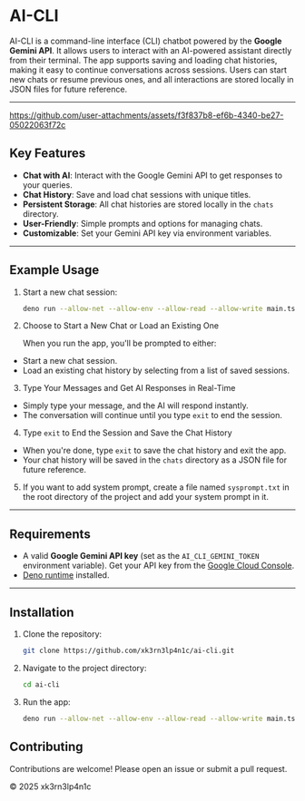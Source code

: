 # AI-CLI

AI-CLI is a command-line interface (CLI) chatbot powered by the **Google Gemini API**. It allows users to interact with an AI-powered assistant directly from their terminal. The app supports saving and loading chat histories, making it easy to continue conversations across sessions. Users can start new chats or resume previous ones, and all interactions are stored locally in JSON files for future reference.

---


https://github.com/user-attachments/assets/f3f837b8-ef6b-4340-be27-05022063f72c



## Key Features

- **Chat with AI**: Interact with the Google Gemini API to get responses to your queries.
- **Chat History**: Save and load chat sessions with unique titles.
- **Persistent Storage**: All chat histories are stored locally in the `chats` directory.
- **User-Friendly**: Simple prompts and options for managing chats.
- **Customizable**: Set your Gemini API key via environment variables.

---

## Example Usage

1. Start a new chat session:
   ```bash
   deno run --allow-net --allow-env --allow-read --allow-write main.ts
   ```
2. Choose to Start a New Chat or Load an Existing One

	When you run the app, you'll be prompted to either:
- Start a new chat session.
- Load an existing chat history by selecting from a list of saved sessions.

3. Type Your Messages and Get AI Responses in Real-Time

- Simply type your message, and the AI will respond instantly.
- The conversation will continue until you type `exit` to end the session.

4. Type `exit` to End the Session and Save the Chat History

- When you're done, type `exit` to save the chat history and exit the app.
- Your chat history will be saved in the `chats` directory as a JSON file for future reference.

5. If you want to add system prompt, create a file named `sysprompt.txt` in the root directory of the project and add your system prompt in it.

---

## Requirements

- A valid **Google Gemini API key** (set as the `AI_CLI_GEMINI_TOKEN` environment variable). Get your API key from the [Google Cloud Console](https://console.cloud.google.com/).
- [Deno runtime](https://deno.land/) installed.

---

## Installation

1. Clone the repository:
   ```bash
   git clone https://github.com/xk3rn3lp4n1c/ai-cli.git
   ```
2. Navigate to the project directory:
   ```bash
   cd ai-cli
   ```
3. Run the app:
   ```bash
   deno run --allow-net --allow-env --allow-read --allow-write main.ts
   ```

## Contributing

Contributions are welcome! Please open an issue or submit a pull request.

&copy; 2025 xk3rn3lp4n1c

